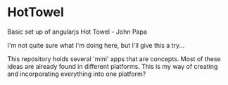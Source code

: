 # HotTowel
Basic set up of angularjs Hot Towel - John Papa

I'm not quite sure what I'm doing here, but I'll give this a try...

This repository holds several 'mini' apps that are concepts. Most of these ideas are already found in different platforms. This is my way of creating and incorporating everything into one platform?  
